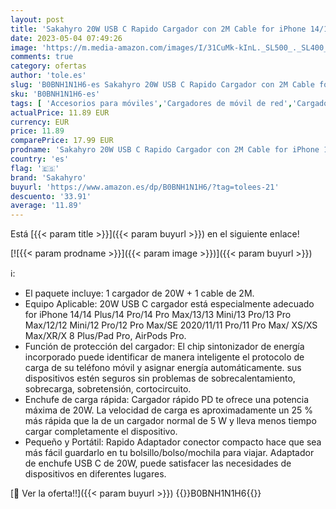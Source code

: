 ```yaml
---
layout: post
title: 'Sakahyro 20W USB C Rapido Cargador con 2M Cable for iPhone 14/14 Pro/14 Pro Max/14 Plus/13/12/11/XS/XS MAX/XR/X  USBC Rápida Carga Cabezal Enchufe Adaptador Pared Charger Corrient'
date: 2023-05-04 07:49:26
image: 'https://m.media-amazon.com/images/I/31CuMk-kInL._SL500_._SL400_.jpg'
comments: true
category: ofertas
author: 'tole.es'
slug: 'B0BNH1N1H6-es Sakahyro 20W USB C Rapido Cargador con 2M Cable for iPhone...'
sku: 'B0BNH1N1H6-es'
tags: [ 'Accesorios para móviles','Cargadores de móvil de red','Cargadores para móviles','Comunicación móvil y accesorios','Electrónica','iphone','sakahyro','🇪🇸', ]
actualPrice: 11.89 EUR
currency: EUR
price: 11.89
comparePrice: 17.99 EUR
prodname: 'Sakahyro 20W USB C Rapido Cargador con 2M Cable for iPhone 14/14 Pro/14 Pro Max/14 Plus/13/12/11/XS/XS MAX/XR/X  USBC Rápida Carga Cabezal Enchufe Adaptador Pared Charger Corrient'
country: 'es'
flag: '🇪🇸'
brand: 'Sakahyro'
buyurl: 'https://www.amazon.es/dp/B0BNH1N1H6/?tag=tolees-21'
descuento: '33.91'
average: '11.89'
---
```


Está [{{< param title >}}]({{< param buyurl >}}) en el siguiente enlace!

[![{{< param prodname >}}]({{< param image >}})]({{< param buyurl >}})

ℹ️:

- El paquete incluye: 1 cargador de 20W + 1 cable de 2M.
- Equipo Aplicable: 20W USB C cargador está especialmente adecuado for iPhone 14/14 Plus/14 Pro/14 Pro Max/13/13 Mini/13 Pro/13 Pro Max/12/12 Mini/12 Pro/12 Pro Max/SE 2020/11/11 Pro/11 Pro Max/ XS/XS Max/XR/X 8 Plus/Pad Pro, AirPods Pro.
- Función de protección del cargador: El chip sintonizador de energía incorporado puede identificar de manera inteligente el protocolo de carga de su teléfono móvil y asignar energía automáticamente. sus dispositivos estén seguros sin problemas de sobrecalentamiento, sobrecarga, sobretensión, cortocircuito.
- Enchufe de carga rápida: Cargador rápido PD te ofrece una potencia máxima de 20W. La velocidad de carga es aproximadamente un 25 % más rápida que la de un cargador normal de 5 W y lleva menos tiempo cargar completamente el dispositivo.
- Pequeño y Portátil: Rapido Adaptador conector compacto hace que sea más fácil guardarlo en tu bolsillo/bolso/mochila para viajar. Adaptador de enchufe USB C de 20W, puede satisfacer las necesidades de dispositivos en diferentes lugares.

[🛒 Ver la oferta!!]({{< param buyurl >}})
{{<world>}}B0BNH1N1H6{{</world>}}
